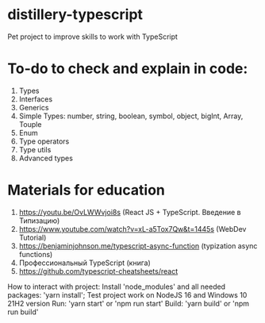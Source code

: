 # distillery-typescript
Pet project to improve skills to work with TypeScript

# To-do to check and explain in code:
1. Types
2. Interfaces
3. Generics
4. Simple Types: number, string, boolean, symbol, object, bigInt, Array, Touple
5. Enum
6. Type operators
7. Type utils
8. Advanced types

# Materials for education
1. https://youtu.be/OvLWWvjoi8s (React JS + TypeScript. Введение в Типизацию)
2. https://www.youtube.com/watch?v=xL-a5Tox7Qw&t=1445s (WebDev Tutorial)
3. https://benjaminjohnson.me/typescript-async-function (typization async functions)
4. Профессиональный TypeScript (книга)
5. https://github.com/typescript-cheatsheets/react

How to interact with project:
Install 'node_modules' and all needed packages: 'yarn install';
Test project work on NodeJS 16 and Windows 10 21H2 version
Run: 'yarn start' or 'npm run start'
Build: 'yarn build' or 'npm run build'